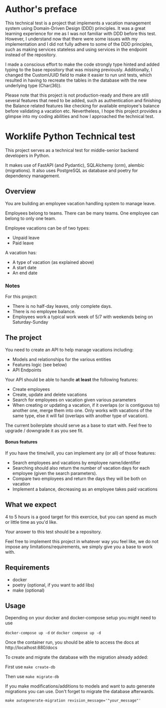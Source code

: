 # Author's preface

This technical test is a project that implements a vacation management system using Domain-Driven Design (DDD) principles. It was a great learning experience for me as I was not familiar with DDD before this test. However, I understand now that there were some issues with my implementation and I did not fully adhere to some of the DDD principles, such as making services stateless and using services in the endpoint instead of the repository.

I made a conscious effort to make the code strongly type hinted and added typing to the base repository that was missing previously. Additionally, I changed the CustomUUID field to make it easier to run unit tests, which resulted in having to recreate the tables in the database with the new underlying type (Char(36)).

Please note that this project is not production-ready and there are still several features that need to be added, such as authentication and finishing the Balance related features like checking for available employee's balance before validating a vacation etc. 
Nevertheless, I hope this project provides a glimpse into my coding abilities and how I approached the technical test.







# Worklife Python Technical test

This project serves as a technical test for middle-senior backend developers in Python.

It makes use of FastAPI (and Pydantic), SQLAlchemy (orm), alembic (migrations).
It also uses PostgreSQL as database and poetry for dependency management.

## Overview

You are building an employee vacation handling system to manage leave.

Employees belong to teams. There can be many teams. One employee can belong to only one team.

Employee vacations can be of two types:
* Unpaid leave
* Paid leave

A vacation has:
* A type of vacation (as explained above)
* A start date
* An end date

### Notes

For this project:
* There is no half-day leaves, only complete days.
* There is no employee balance.
* Employees work a typical work week of 5/7 with weekends being on Saturday-Sunday

## The project

You need to create an API to help manage vacations including:
* Models and relationships for the various entities
* Features logic (see below)
* API Endpoints

Your API should be able to handle **at least** the following features:
* Create employees
* Create, update and delete vacations
* Search for employees on vacation given various parameters
* When creating or updating a vacation, if it overlaps (or is contiguous to) another one, merge them into one.
Only works with vacations of the same type, else it will fail (overlaps with another type of vacation).

The current boilerplate should serve as a base to start with.
Feel free to upgrade / downgrade it as you see fit.

#### Bonus features
If you have the time/will, you can implement any (or all) of those features:
* Search employees and vacations by employee name/identifier
* Searching should also return the number of vacation days for each employee (given the search parameters).
* Compare two employees and return the days they will be both on vacation
* Implement a balance, decreasing as an employee takes paid vacations


## What we expect

4 to 5 hours is a good target for this exercice, but you can spend as much or little time as you'd like.

Your answer to this test should be a repository.

Feel free to implement this project in whatever way you feel like, we do not impose any limitations/requirements, 
we simply give you a base to work with.

## Requirements

* docker
* poetry (optional, if you want to add libs)
* make (optional)

## Usage

Depending on your docker and docker-compose setup you might need to use

`docker-compose up -d` or `docker compose up -d`

Once the container run, you should be able to access the docs at http://localhost:880/docs

To create and migrate the database with the migration already added:

First use `make create-db`

Then use `make migrate-db`

If you make modifications/additions to models and want to auto generate migrations you can use. 
Don't forget to migrate the database afterwards.

`make autogenerate-migration revision_message='"your_message"'`
